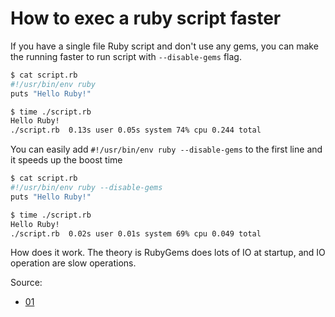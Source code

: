 # How to exec a ruby script faster

If you have a single file Ruby script and don't use any gems, you can make the running faster to run script with `--disable-gems` flag.

```bash
$ cat script.rb
#!/usr/bin/env ruby
puts "Hello Ruby!"

$ time ./script.rb
Hello Ruby!
./script.rb  0.13s user 0.05s system 74% cpu 0.244 total
```

You can easily add `#!/usr/bin/env ruby --disable-gems` to the first line and it speeds up the boost time

```bash
$ cat script.rb
#!/usr/bin/env ruby --disable-gems
puts "Hello Ruby!"

$ time ./script.rb
Hello Ruby!
./script.rb  0.02s user 0.01s system 69% cpu 0.049 total
```

How does it work. The theory is RubyGems does lots of IO at startup, and IO operation are slow operations.

Source:
* [01](https://bugs.ruby-lang.org/issues/17684)

